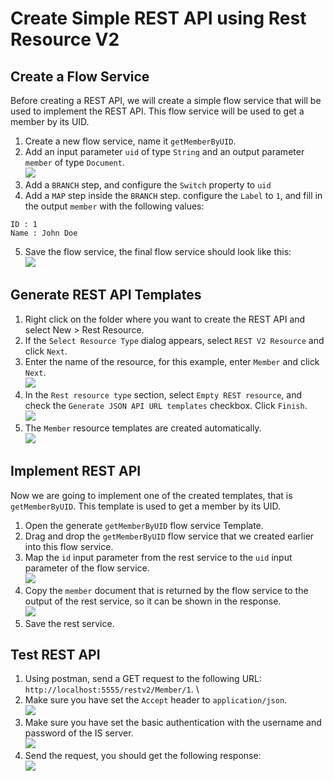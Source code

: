 # Create Simple REST API using Rest Resource V2

## Create a Flow Service
Before creating a REST API, we will create a simple flow service that will be used to implement the REST API. This flow service will be used to get a member by its UID.
1. Create a new flow service, name it `getMemberByUID`.
2. Add an input parameter `uid` of type `String` and an output parameter `member` of type `Document`. \
![](images/4.jpg)
3. Add a `BRANCH` step, and configure the `Switch` property to `uid`
4. Add a `MAP` step inside the `BRANCH` step. configure the `Label` to `1`, and fill in the output `member` with the following values:
```
ID : 1
Name : John Doe
```
5. Save the flow service, the final flow service should look like this: \
![](images/5.jpg)

## Generate REST API Templates
1. Right click on the folder where you want to create the REST API and select New > Rest Resource.
2. If the `Select Resource Type` dialog appears, select `REST V2 Resource` and click `Next`.
3. Enter the name of the resource, for this example, enter `Member` and click `Next`. \
![](images/1.jpg)
4. In the `Rest resource type` section, select `Empty REST resource`, and check the `Generate JSON API URL templates` checkbox. Click `Finish`. \
![](images/2.jpg)
5. The `Member` resource templates are created automatically. \
![](images/3.jpg)

## Implement REST API
Now we are going to implement one of the created templates, that is `getMemberByUID`. This template is used to get a member by its UID.
1. Open the generate `getMemberByUID` flow service Template.
2. Drag and drop the `getMemberByUID` flow service that we created earlier into this flow service.
3. Map the `id` input parameter from the rest service to the `uid` input parameter of the flow service. \
![](images/6.jpg)
4. Copy the `member` document that is returned by the flow service to the output of the rest service, so it can be shown in the response. \
![](images/7.jpg)
5. Save the rest service. 

## Test REST API
1. Using postman, send a GET request to the following URL: `http://localhost:5555/restv2/Member/1`. \
2. Make sure you have set the `Accept` header to `application/json`. \
![](images/8.jpg)
3. Make sure you have set the basic authentication with the username and password of the IS server. \
![](images/9.jpg)
4. Send the request, you should get the following response: \
![](images/10.jpg)